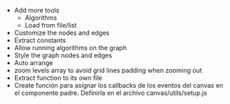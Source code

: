 - Add more tools
  - Algorithms
  - Load from file/list
- Customize the nodes and edges
- Extract constants
- Allow running algorithms on the graph
- Style the graph nodes and edges
- Auto arrange
- zoom levels array to avoid grid lines padding when zooming out
- Extract function to its own file
- Create función para asignar los callbacks de los eventos del canvas en el componente padre. Definirla en el archivo canvas/utils/setup.js
